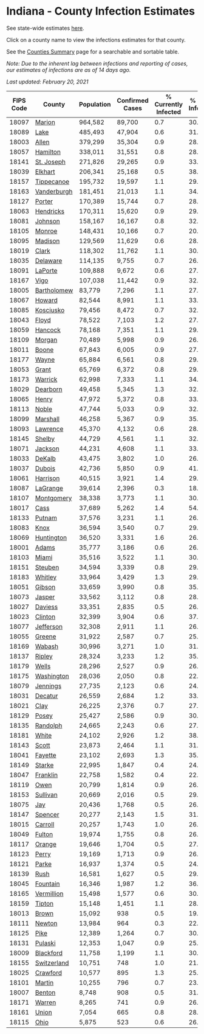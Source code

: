 # Indiana - County Infection Estimates

See state-wide estimates [here](/infections/us-in).

Click on a county name to view the infections estimates for that county.

See the [Counties Summary](/infections/summary-counties) page for a searchable and sortable table.

*Note: Due to the inherent lag between infections and reporting of cases, our estimates of infections are as of 14 days ago.*

*Last updated: February 20, 2021*

|   FIPS Code |                     County |   Population |   Confirmed Cases |   % Currently Infected |   % Total Infected |
|-------------|----------------------------|--------------|-------------------|------------------------|--------------------|
|       18097 |           [Marion](marion) |      964,582 |            89,700 |                    0.7 |               30.8 |
|       18089 |               [Lake](lake) |      485,493 |            47,904 |                    0.6 |               31.7 |
|       18003 |             [Allen](allen) |      379,299 |            35,304 |                    0.9 |               28.5 |
|       18057 |       [Hamilton](hamilton) |      338,011 |            31,551 |                    0.8 |               28.7 |
|       18141 |   [St. Joseph](st.-joseph) |      271,826 |            29,265 |                    0.9 |               33.2 |
|       18039 |         [Elkhart](elkhart) |      206,341 |            25,168 |                    0.5 |               38.3 |
|       18157 |   [Tippecanoe](tippecanoe) |      195,732 |            19,597 |                    1.1 |               29.8 |
|       18163 | [Vanderburgh](vanderburgh) |      181,451 |            21,013 |                    1.1 |               34.5 |
|       18127 |           [Porter](porter) |      170,389 |            15,744 |                    0.7 |               28.2 |
|       18063 |     [Hendricks](hendricks) |      170,311 |            15,620 |                    0.9 |               29.2 |
|       18081 |         [Johnson](johnson) |      158,167 |            16,167 |                    0.8 |               32.3 |
|       18105 |           [Monroe](monroe) |      148,431 |            10,166 |                    0.7 |               20.6 |
|       18095 |         [Madison](madison) |      129,569 |            11,629 |                    0.6 |               28.1 |
|       18019 |             [Clark](clark) |      118,302 |            11,762 |                    1.1 |               30.5 |
|       18035 |       [Delaware](delaware) |      114,135 |             9,755 |                    0.7 |               26.1 |
|       18091 |         [LaPorte](laporte) |      109,888 |             9,672 |                    0.6 |               27.0 |
|       18167 |               [Vigo](vigo) |      107,038 |            11,442 |                    0.9 |               32.1 |
|       18005 | [Bartholomew](bartholomew) |       83,779 |             7,296 |                    1.1 |               27.2 |
|       18067 |           [Howard](howard) |       82,544 |             8,991 |                    1.1 |               33.2 |
|       18085 |     [Kosciusko](kosciusko) |       79,456 |             8,472 |                    0.7 |               32.2 |
|       18043 |             [Floyd](floyd) |       78,522 |             7,103 |                    1.2 |               27.8 |
|       18059 |         [Hancock](hancock) |       78,168 |             7,351 |                    1.1 |               29.0 |
|       18109 |           [Morgan](morgan) |       70,489 |             5,998 |                    0.9 |               26.0 |
|       18011 |             [Boone](boone) |       67,843 |             6,005 |                    0.9 |               27.6 |
|       18177 |             [Wayne](wayne) |       65,884 |             6,561 |                    0.8 |               29.7 |
|       18053 |             [Grant](grant) |       65,769 |             6,372 |                    0.8 |               29.6 |
|       18173 |         [Warrick](warrick) |       62,998 |             7,333 |                    1.1 |               34.8 |
|       18029 |       [Dearborn](dearborn) |       49,458 |             5,345 |                    1.3 |               32.8 |
|       18065 |             [Henry](henry) |       47,972 |             5,372 |                    0.8 |               33.9 |
|       18113 |             [Noble](noble) |       47,744 |             5,033 |                    0.9 |               32.5 |
|       18099 |       [Marshall](marshall) |       46,258 |             5,367 |                    0.9 |               35.5 |
|       18093 |       [Lawrence](lawrence) |       45,370 |             4,132 |                    0.6 |               28.2 |
|       18145 |           [Shelby](shelby) |       44,729 |             4,561 |                    1.1 |               32.4 |
|       18071 |         [Jackson](jackson) |       44,231 |             4,608 |                    1.1 |               33.1 |
|       18033 |           [DeKalb](dekalb) |       43,475 |             3,802 |                    1.0 |               26.0 |
|       18037 |           [Dubois](dubois) |       42,736 |             5,850 |                    0.9 |               41.5 |
|       18061 |       [Harrison](harrison) |       40,515 |             3,921 |                    1.4 |               29.7 |
|       18087 |       [LaGrange](lagrange) |       39,614 |             2,396 |                    0.3 |               18.9 |
|       18107 |   [Montgomery](montgomery) |       38,338 |             3,773 |                    1.1 |               30.3 |
|       18017 |               [Cass](cass) |       37,689 |             5,262 |                    1.4 |               54.1 |
|       18133 |           [Putnam](putnam) |       37,576 |             3,231 |                    1.1 |               26.2 |
|       18083 |               [Knox](knox) |       36,594 |             3,540 |                    0.7 |               29.0 |
|       18069 |   [Huntington](huntington) |       36,520 |             3,331 |                    1.6 |               26.7 |
|       18001 |             [Adams](adams) |       35,777 |             3,186 |                    0.6 |               26.6 |
|       18103 |             [Miami](miami) |       35,516 |             3,522 |                    1.1 |               30.4 |
|       18151 |         [Steuben](steuben) |       34,594 |             3,339 |                    0.8 |               29.1 |
|       18183 |         [Whitley](whitley) |       33,964 |             3,429 |                    1.3 |               29.8 |
|       18051 |           [Gibson](gibson) |       33,659 |             3,990 |                    0.8 |               35.0 |
|       18073 |           [Jasper](jasper) |       33,562 |             3,112 |                    0.8 |               28.0 |
|       18027 |         [Daviess](daviess) |       33,351 |             2,835 |                    0.5 |               26.1 |
|       18023 |         [Clinton](clinton) |       32,399 |             3,904 |                    0.6 |               37.2 |
|       18077 |     [Jefferson](jefferson) |       32,308 |             2,911 |                    1.1 |               26.7 |
|       18055 |           [Greene](greene) |       31,922 |             2,587 |                    0.7 |               25.3 |
|       18169 |           [Wabash](wabash) |       30,996 |             3,271 |                    1.0 |               31.8 |
|       18137 |           [Ripley](ripley) |       28,324 |             3,233 |                    1.2 |               35.4 |
|       18179 |             [Wells](wells) |       28,296 |             2,527 |                    0.9 |               26.5 |
|       18175 |   [Washington](washington) |       28,036 |             2,050 |                    0.8 |               22.1 |
|       18079 |       [Jennings](jennings) |       27,735 |             2,123 |                    0.6 |               24.2 |
|       18031 |         [Decatur](decatur) |       26,559 |             2,684 |                    1.2 |               33.7 |
|       18021 |               [Clay](clay) |       26,225 |             2,376 |                    0.7 |               27.2 |
|       18129 |             [Posey](posey) |       25,427 |             2,586 |                    0.9 |               30.1 |
|       18135 |       [Randolph](randolph) |       24,665 |             2,243 |                    0.6 |               27.5 |
|       18181 |             [White](white) |       24,102 |             2,926 |                    1.2 |               38.0 |
|       18143 |             [Scott](scott) |       23,873 |             2,464 |                    1.1 |               31.5 |
|       18041 |         [Fayette](fayette) |       23,102 |             2,693 |                    1.3 |               35.4 |
|       18149 |           [Starke](starke) |       22,995 |             1,847 |                    0.4 |               24.4 |
|       18047 |       [Franklin](franklin) |       22,758 |             1,582 |                    0.4 |               22.8 |
|       18119 |               [Owen](owen) |       20,799 |             1,814 |                    0.9 |               26.2 |
|       18153 |       [Sullivan](sullivan) |       20,669 |             2,016 |                    0.5 |               29.4 |
|       18075 |                 [Jay](jay) |       20,436 |             1,768 |                    0.5 |               26.3 |
|       18147 |         [Spencer](spencer) |       20,277 |             2,143 |                    1.5 |               31.0 |
|       18015 |         [Carroll](carroll) |       20,257 |             1,743 |                    1.0 |               26.4 |
|       18049 |           [Fulton](fulton) |       19,974 |             1,755 |                    0.8 |               26.7 |
|       18117 |           [Orange](orange) |       19,646 |             1,704 |                    0.5 |               27.5 |
|       18123 |             [Perry](perry) |       19,169 |             1,713 |                    0.9 |               26.8 |
|       18121 |             [Parke](parke) |       16,937 |             1,374 |                    0.5 |               24.4 |
|       18139 |               [Rush](rush) |       16,581 |             1,627 |                    0.5 |               29.8 |
|       18045 |       [Fountain](fountain) |       16,346 |             1,987 |                    1.2 |               36.0 |
|       18165 |   [Vermillion](vermillion) |       15,498 |             1,577 |                    0.6 |               30.2 |
|       18159 |           [Tipton](tipton) |       15,148 |             1,451 |                    1.1 |               28.8 |
|       18013 |             [Brown](brown) |       15,092 |               938 |                    0.5 |               19.1 |
|       18111 |           [Newton](newton) |       13,984 |               964 |                    0.3 |               22.5 |
|       18125 |               [Pike](pike) |       12,389 |             1,264 |                    0.7 |               30.0 |
|       18131 |         [Pulaski](pulaski) |       12,353 |             1,047 |                    0.9 |               25.9 |
|       18009 |     [Blackford](blackford) |       11,758 |             1,199 |                    1.1 |               30.6 |
|       18155 | [Switzerland](switzerland) |       10,751 |               748 |                    1.0 |               21.0 |
|       18025 |       [Crawford](crawford) |       10,577 |               895 |                    1.3 |               25.4 |
|       18101 |           [Martin](martin) |       10,255 |               796 |                    0.7 |               23.3 |
|       18007 |           [Benton](benton) |        8,748 |               908 |                    0.5 |               31.5 |
|       18171 |           [Warren](warren) |        8,265 |               741 |                    0.9 |               26.7 |
|       18161 |             [Union](union) |        7,054 |               665 |                    0.8 |               28.5 |
|       18115 |               [Ohio](ohio) |        5,875 |               523 |                    0.6 |               26.9 |